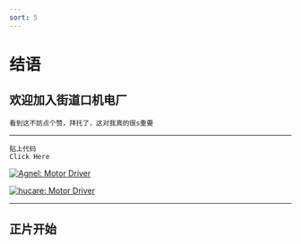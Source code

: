 ```yaml
---
sort: 5
---
```


# 结语

## 欢迎加入街道口机电厂

`看到这不妨点个赞，拜托了，这对我真的很s重要`

---

```tip
贴上代码
Click Here
```

[![Agnel: Motor Driver](https://img.shields.io/badge/Agnel-motor%20driver-blue)](http://www.github.com/Agnel-Wang/MotorProj)

[![hucare: Motor Driver](https://img.shields.io/badge/%E5%8F%AE%E5%92%9A%E8%9B%8B-MotorPro-blue)](http://www.github.com/hucare233)

---

## 正片开始

